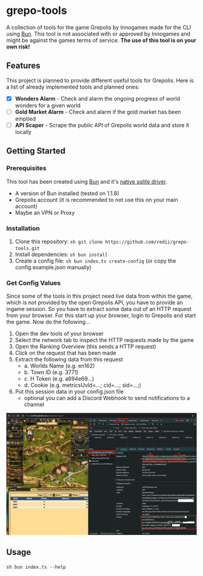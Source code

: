 # grepo-tools

A collection of tools for the game Grepolis by Innogames made for the CLI using [Bun](https://bun.sh/). This tool is not associated with or approved by Innogames and might be against the games terms of service. **The use of this tool is on your own risk!**

## Features

This project is planned to provide different useful tools for Grepolis. Here is a list of already implemented tools and planned ones:

- [x] **Wonders Alarm** - Check and alarm the ongoing progress of world wonders for a given world
- [ ] **Gold Market Alarm** - Check and alarm if the gold market has been emptied
- [ ] **API Scaper** - Scrape the public API of Grepolis world data and store it locally

## Getting Started

### Prerequisites

This tool has been created using [Bun](https://bun.sh/) and it's [native sqlite driver](https://bun.sh/docs/api/sqlite).

- A version of Bun installed (tested on 1.1.8)
- Grepolis account (it is recommended to not use this on your main account)
- Maybe an VPN or Proxy

### Installation

1. Clone this repository: ```sh git clone https://github.com/redii/grepo-tools.git```
2. Install dependencies: ```sh bun install```
3. Create a config file: ```sh bun index.ts create-config``` (or copy the config.example.json manually)

### Get Config Values

Since some of the tools in this project need live data from within the game, which is not provided by the open Grepolis API, you have to provide an ingame session. So you have to extract some data out of an HTTP request from your browser. For this start up your browser, login to Grepolis and start the game. Now do the following...

1. Open the dev tools of your browser
2. Select the network tab to inspect the HTTP requests made by the game
3. Open the Ranking Overview (this sends a HTTP request)
4. Click on the request that has been made
5. Extract the following data from this request
   - a. Worlds Name (e.g. en162)
   - b. Town ID (e.g. 3771)
   - c. H Token (e.g. a694e69...)
   - d. Cookie (e.g. metricsUvId=...; cid=...; sid=...;)
6. Put this session data in your config.json file
   - optional you can add a Discord Webhook to send notifications to a channel

![Extract Data from HTTP request](https://github.com/redii/grepo-tools/blob/main/assets/extract_session_from_http_request.png)

## Usage

```sh bun index.ts --help```

